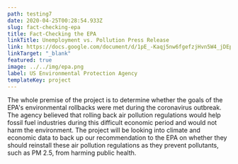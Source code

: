 ```yaml
---
path: testing7
date: 2020-04-25T00:28:54.933Z
slug: fact-checking-epa
title: Fact-Checking the EPA
linkTitle: Unemployment vs. Pollution Press Release
link: https://docs.google.com/document/d/1pE_-Kaqj5nw6fgefzjHvn5W4_jDEphbfTq0Z_YA-WOg/edit
linkTarget: "_blank"
featured: true
image: ../../img/epa.png
label: US Environmental Protection Agency
templateKey: project
---
```

The whole premise of the project is to determine whether the goals of the EPA's environmental rollbacks were met during the coronavirus outbreak. The agency believed that rolling back air pollution regulations would help fossil fuel industries during this difficult economic period and would not harm the environment. The project will be looking into climate and economic data to back up our recommendation to the EPA on whether they should reinstall these air pollution regulations as they prevent pollutants, such as PM 2.5, from harming public health.
